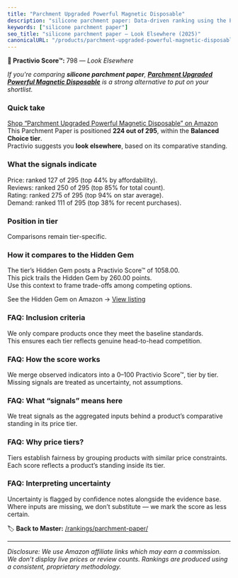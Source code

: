 ```yaml
---
title: "Parchment Upgraded Powerful Magnetic Disposable"
description: "silicone parchment paper: Data-driven ranking using the Practivio Score™. Positioned by quality, value, demand, findability, momentum."
keywords: ["silicone parchment paper"]
seo_title: "silicone parchment paper — Look Elsewhere (2025)"
canonicalURL: "/products/parchment-upgraded-powerful-magnetic-disposable-B0F3WSHLL4/"
---
```


**🚫 Practivio Score™:** 798 — _Look Elsewhere_


*If you're comparing **silicone parchment paper**, **[Parchment Upgraded Powerful Magnetic Disposable](https://www.amazon.com/dp/B0F3WSHLL4?tag=practivio-20)** is a strong alternative to put on your shortlist.*
### Quick take
[Shop “Parchment Upgraded Powerful Magnetic Disposable” on Amazon](https://www.amazon.com/dp/B0F3WSHLL4?tag=practivio-20)
This Parchment Paper is positioned **224 out of 295**, within the **Balanced Choice tier**.  
Practivio suggests you **look elsewhere**, based on its comparative standing.

### What the signals indicate
Price: ranked 127 of 295 (top 44% by affordability).  
Reviews: ranked 250 of 295 (top 85% for total count).  
Rating: ranked 275 of 295 (top 94% on star average).  
Demand: ranked 111 of 295 (top 38% for recent purchases).

### Position in tier
Comparisons remain tier-specific.

### How it compares to the Hidden Gem
The tier’s Hidden Gem posts a Practivio Score™ of 1058.00.  
This pick trails the Hidden Gem by 260.00 points.  
Use this context to frame trade-offs among competing options.  

See the Hidden Gem on Amazon → [View listing](https://www.amazon.com/dp/B0B6PLG6G2?tag=practivio-20)

### FAQ: Inclusion criteria
We only compare products once they meet the baseline standards.  
This ensures each tier reflects genuine head-to-head competition.

### FAQ: How the score works
We merge observed indicators into a 0–100 Practivio Score™, tier by tier.  
Missing signals are treated as uncertainty, not assumptions.

### FAQ: What “signals” means here
We treat signals as the aggregated inputs behind a product’s comparative standing in its price tier.

### FAQ: Why price tiers?
Tiers establish fairness by grouping products with similar price constraints.  
Each score reflects a product’s standing inside its tier.

### FAQ: Interpreting uncertainty
Uncertainty is flagged by confidence notes alongside the evidence base.  
Where inputs are missing, we don’t substitute — we mark the score as less certain.


🏷️ **Back to Master:** [/rankings/parchment-paper/](/rankings/parchment-paper/)

---
_Disclosure: We use Amazon affiliate links which may earn a commission. We don’t display live prices or review counts. Rankings are produced using a consistent, proprietary methodology._
